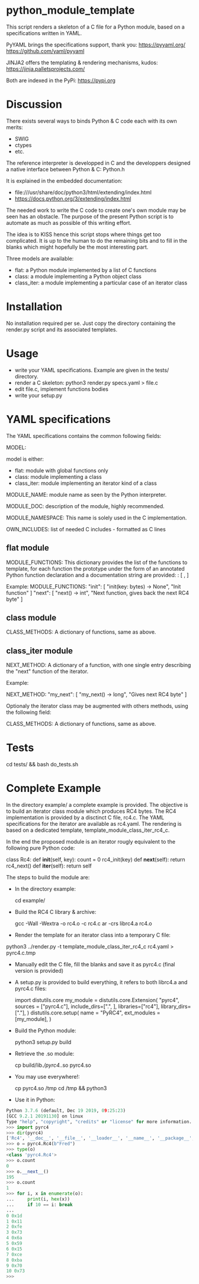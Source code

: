# python_module_template

This script renders a skeleton of a C file for a Python module, based on a specifications written in YAML.

PyYAML brings the specifications support, thank you:
https://pyyaml.org/
https://github.com/yaml/pyyaml

JINJA2 offers the templating & rendering mechanisms, kudos:
https://jinja.palletsprojects.com/

Both are indexed in the PyPi: https://pypi.org

# Discussion

There exists several ways to binds Python & C code each with its own merits:

- SWIG
- ctypes
- etc.

The reference interpreter is developped in C and the developpers designed a native interface between Python & C: Python.h

It is explained in the embedded documentation:

- file:///usr/share/doc/python3/html/extending/index.html
- https://docs.python.org/3/extending/index.html

The needed work to write the C code to create one's own module may be seen has an obstacle. The purpose of the present Python script is to automate as much as possible of this writing effort.

The idea is to KISS hence this script stops where things get too complicated. It is up to the human to do the remaining bits and to fill in the blanks which might hopefully be the most interesting part.

Three models are available:
- flat: a Python module implemented by a list of C functions
- class: a module implementing a Python object class
- class_iter: a module implementing a particular case of an iterator class

# Installation

No installation required per se. Just copy the directory containing the render.py script and its associated templates.

# Usage

- write your YAML specifications. Example are given in the tests/ directory.
- render a C skeleton:
    python3 render.py specs.yaml > file.c
- edit file.c, implement functions bodies
- write your setup.py

# YAML specifications

The YAML specifications contains the common following fields:

MODEL: <model>

model is either:

- flat: module with global functions only
- class: module implementing a class
- class_iter: module implementing an iterator kind of a class

MODULE_NAME: <name> module name as seen by the Python interpreter.

MODULE_DOC: <string> description of the module, highly recommended.

MODULE_NAMESPACE: <name> This name is solely used in the C implementation.

OWN_INCLUDES: <string> list of needed C includes - formatted as C lines

## flat module

MODULE_FUNCTIONS: <dict>
This dictionary provides the list of the functions to template, for each function the prototype under the form of an annotated Python function declaration and a documentation string are provided:
<funcname>: [ <prototype>, <docstring>]

Example:
  MODULE_FUNCTIONS:
    "init": [ "init(key: bytes) -> None", "Init function" ]
    "next": [ "next() -> int", "Next function, gives back the next RC4 byte" ]

## class module

CLASS_METHODS: <dict>
A dictionary of functions, same as above.

## class_iter module

NEXT_METHOD:
A dictionary of a function, with one single entry describing the "next" function of the iterator.

Example:

  NEXT_METHOD:
    "my_next": [ "my_next() -> long", "Gives next RC4 byte" ]


Optionaly the iterator class may be augmented with others methods, using the following field:

CLASS_METHODS: <dict>
A dictionary of functions, same as above.


# Tests

  cd tests/ && bash do_tests.sh


# Complete Example

In the directory example/ a complete example is provided. The objective is to build an iterator class module which produces RC4 bytes. The RC4 implementation is provided by a disctinct C file, rc4.c. The YAML specifications for the iterator are available as rc4.yaml. The rendering is based on a dedicated template, template_module_class_iter_rc4_c.

In the end the proposed module is an iterator rougly equivalent to the following pure Python code:

class Rc4:
    def __init__(self, key):
        count = 0
        rc4_init(key)
    def __next__(self):
        return rc4_next()
    def __iter__(self):
        return self

The steps to build the module are:

- In the directory example:

  cd example/
  
- Build the RC4 C library & archive:

  gcc -Wall -Wextra -o rc4.o -c rc4.c
  ar -crs  librc4.a rc4.o
  
- Render the template for an iterator class into a temporary C file:

python3 ../render.py -t template_module_class_iter_rc4_c rc4.yaml > pyrc4.c.tmp

- Manually edit the C file, fill the blanks and save it as pyrc4.c (final version is provided)

- A setup.py is provided to build everything, it refers to both librc4.a and pyrc4.c files:

  import distutils.core
  my_module = distutils.core.Extension(
      "pyrc4",
      sources = ["pyrc4.c"],
      include_dirs=[".", ],
      libraries=["rc4"],
      library_dirs=["."],
  )
  distutils.core.setup(
      name = "PyRC4",
      ext_modules = [my_module],
  )

- Build the Python module:

  python3 setup.py build
  
- Retrieve the .so module:

  cp build/lib.*/pyrc4.*.so pyrc4.so
  
- You may use everywhere!:

  cp pyrc4.so /tmp
  cd /tmp && python3

- Use it in Python:

```Python
Python 3.7.6 (default, Dec 19 2019, 09:25:23) 
[GCC 9.2.1 20191130] on linux
Type "help", "copyright", "credits" or "license" for more information.
>>> import pyrc4
>>> dir(pyrc4)
['Rc4', '__doc__', '__file__', '__loader__', '__name__', '__package__', '__spec__']
>>> o = pyrc4.Rc4(b"Fred")
>>> type(o)
<class 'pyrc4.Rc4'>
>>> o.count
0
>>> o.__next__()
195
>>> o.count
1
>>> for i, x in enumerate(o):
...     print(i, hex(x))
...     if 10 == i: break
... 
0 0x1d
1 0x11
2 0xfe
3 0x73
4 0x6a
5 0x59
6 0x15
7 0xce
8 0xba
9 0x70
10 0x73
>>> 
```  
